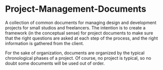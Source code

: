 # Project-Management-Documents
A collection of common documents for managing design and development projects for small studios and freelancers. The intention is to create a framework (in the conceptual sense) for project documents to make sure that the right questions are asked at each step of the process, and the right information is gathered from the client.

For the sake of organization, documents are organized by the typical chronological phases of a project. Of course, no project is typical, so no doubt some documents will be used out of order.
